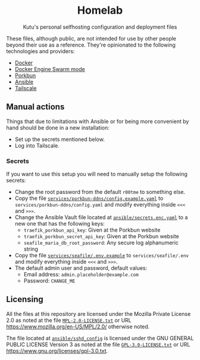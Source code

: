 <div align="center">
<h1>Homelab</h1>

Kutu's personal selfhosting configuration and deployment files

</div>

These files, although public, are not intended for use by other people beyond their use as a reference. They're opinionated to the following technologies and providers:

- [Docker](https://www.docker.com/)
- [Docker Engine Swarm mode](https://docs.docker.com/engine/swarm/)
- [Porkbun](https://porkbun.com/)
- [Ansible](https://ansible.com)
- [Tailscale](https://tailscale.com/)

## Manual actions

Things that due to limitations with Ansible or for being more convenient by hand should be done in a new installation:

- Set up the secrets mentioned below.
- Log into Tailscale.

### Secrets

If you want to use this setup you will need to manually setup the following secrets:

- Change the root password from the default `r00tme` to something else.
- Copy the file [`services/porkbun-ddns/config.example.yaml`](./services/porkbun-ddns/config.example.yaml) to `services/porkbun-ddns/config.yaml` and modify everything inside `<<<` and `>>>`.
- Change the Ansible Vault file located at [`ansible/secrets.enc.yaml`](./ansible/secrets.enc.yaml) to a new one that has the following keys:
  - `traefik_porkbun_api_key`: Given at the Porkbun website
  - `traefik_porkbun_secret_api_key`: Given at the Porkbun website
  - `seafile_maria_db_root_password`: Any secure log alphanumeric string
- Copy the file [`services/seafile/.env.example`](./services/seafile/.env.example) to `services/seafile/.env` and modify everything inside `<<<` and `>>>`.
- The default admin user and password, default values:
    - Email address: `admin.placeholder@example.com`
    - Password: `CHANGE_ME`

## Licensing

All the files at this repository are licensed under the Mozilla Private License 2.0 as noted at the file [`MPL-2.0-LICENSE.txt`](./MPL-2.0-LICENSE.txt) or URL <https://www.mozilla.org/en-US/MPL/2.0/> otherwise noted.

The file located at [`ansible/sshd_config`](./ansible/sshd_config) is licensed under the GNU GENERAL PUBLIC LICENSE Version 3 as noted at the file [`GPL-3.0-LICENSE.txt`](./GPL-3.0-LICENSE.txt) or URL <https://www.gnu.org/licenses/gpl-3.0.txt>.
